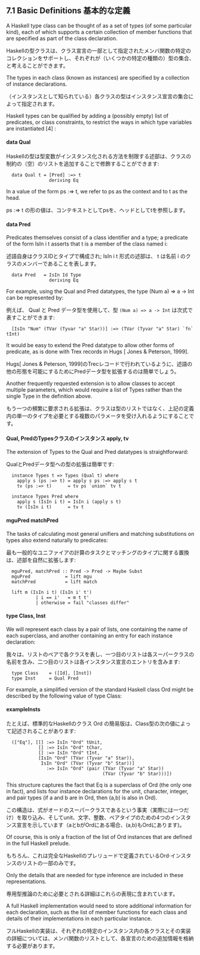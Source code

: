 ## 7.1  Basic Definitions 基本的な定義

A Haskell type class can be thought of as a set of types (of some particular kind), each of which supports a certain collection of member functions that are specified as part of the class declaration.

Haskellの型クラスは、クラス宣言の一部として指定されたメンバ関数の特定のコレクションをサポートし、それぞれが（いくつかの特定の種類の）型の集合、と考えることができます。

The types in each class (known as instances) are specified by a collection of instance declarations.

（インスタンスとして知られている）各クラスの型はインスタンス宣言の集合によって指定されます。

Haskell types can be qualified by adding a (possibly empty) list of predicates, or class constraints, to restrict the ways in which type variables are instantiated [4] :

#### data Qual

Haskellの型は型変数がインスタンス化される方法を制限する述部は、クラスの制約の（空）のリストを追加することで修飾することができます:

	  data Qual t = [Pred] :=> t
	                deriving Eq

In a value of the form ps :=> t, we refer to ps as the context and to t as the head.

ps :=> t の形の値は、コンテキストとしてpsを、ヘッドとしてtを参照します。

#### data Pred

Predicates themselves consist of a class identifier and a type; a predicate of the form IsIn i t asserts that t is a member of the class named i:

述語自身はクラスIDとタイプで構成され; IsIn i t 形式の述部は、 t は名前 i のクラスのメンバーであることを表します。

	  data Pred   = IsIn Id Type
	                deriving Eq

For example, using the Qual and Pred datatypes, the type (Num a) => a -> Int can be represented by:

例えば、 Qual と Pred データ型を使用して、型 `(Num a) => a -> Int` は次式で表すことができます:

	  [IsIn "Num" (TVar (Tyvar "a" Star))] :=> (TVar (Tyvar "a" Star) `fn` tInt)

It would be easy to extend the Pred datatype to allow other forms of predicate, as is done with Trex records in Hugs [ Jones & Peterson, 1999].

Hugs[ Jones & Peterson, 1999]のTrecレコードで行われているように、述語の他の形態を可能にするためにPredデータ型を拡張するのは簡単でしょう。


Another frequently requested extension is to allow classes to accept multiple parameters, which would require a list of Types rather than the single Type in the definition above.

もう一つの頻繁に要求される拡張は、クラスは型のリストではなく、上記の定義内の単一のタイプを必要とする複数のパラメータを受け入れるようにすることです。

#### Qual, PredのTypesクラスのインスタンス apply, tv


The extension of Types to the Qual and Pred datatypes is straightforward:

QualとPredデータ型への型の拡張は簡単です:

	  instance Types t => Types (Qual t) where
	    apply s (ps :=> t) = apply s ps :=> apply s t
	    tv (ps :=> t)      = tv ps `union` tv t
 	
	  instance Types Pred where
	    apply s (IsIn i t) = IsIn i (apply s t)
	    tv (IsIn i t)      = tv t

#### mguPred matchPred

The tasks of calculating most general unifiers and matching substitutions on types also extend naturally to predicates:

最も一般的なユニファイアの計算のタスクとマッチングのタイプに関する置換は、述部を自然に拡張します:

	  mguPred, matchPred :: Pred -> Pred -> Maybe Subst
	  mguPred             = lift mgu
	  matchPred           = lift match
	 	
	  lift m (IsIn i t) (IsIn i' t')
	           | i == i'   = m t t'
	           | otherwise = fail "classes differ"

#### type Class, Inst

We will represent each class by a pair of lists, one containing the name of each superclass, and another containing an entry for each instance declaration:

我々は、リストのペアで各クラスを表し、一つ目のリストは各スーパークラスの名前を含み、二つ目のリストは各インスタンス宣言のエントリを含みます:

	  type Class    = ([Id], [Inst])
	  type Inst     = Qual Pred

For example, a simplified version of the standard Haskell class Ord might be described by the following value of type Class:

#### exampleInsts

たとえば、標準的なHaskellのクラス Ord の簡易版は、Class型の次の値によって記述されることがあります:

	  (["Eq"], [[] :=> IsIn "Ord" tUnit,
	            [] :=> IsIn "Ord" tChar,
	            [] :=> IsIn "Ord" tInt,
	            [IsIn "Ord" (TVar (Tyvar "a" Star)),
	             IsIn "Ord" (TVar (Tyvar "b" Star))]
	               :=> IsIn "Ord" (pair (TVar (Tyvar "a" Star))
	                                    (TVar (Tyvar "b" Star)))])

This structure captures the fact that Eq is a superclass of Ord (the only one in fact), and lists four instance declarations for the unit, character, integer, and pair types (if a and b are in Ord, then (a,b) is also in Ord).

この構造は、式がオードのスーパークラスであるという事実（実際には一つだけ）を取り込み、そしてunit、文字、整数、ペアタイプのための4つのインスタンス宣言を示しています（aとbがOrdにある場合、(a,b)もOrdにあります)。

Of course, this is only a fraction of the list of Ord instances that are defined in the full Haskell prelude.

もちろん、これは完全なHaskellのプレリュードで定義されているOrd·インスタンスのリストの一部のみです。

Only the details that are needed for type inference are included in these representations.

専用型推論のために必要とされる詳細はこれらの表現に含まれています。

A full Haskell implementation would need to store additional information for each declaration, such as the list of member functions for each class and details of their implementations in each particular instance.

フルHaskellの実装は、それぞれの特定のインスタンス内の各クラスとその実装の詳細については、メンバ関数のリストとして、各宣言のための追加情報を格納する必要があります。
